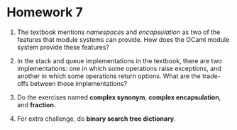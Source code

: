 # Homework 7

1. The textbook mentions *namespaces* and *encapsulation* as two of
   the features that module systems can provide.  How does the OCaml
   module system provide these features?
   
2. In the stack and queue implementations in the textbook, there are two
   implementations:  one in which some operations raise exceptions, and
   another in which some operations return options.  What are the
   trade-offs between those implementations?
   
3. Do the exercises named **complex synonym**, **complex encapsulation**, 
   and **fraction**.
 
4. For extra challenge, do **binary search tree dictionary**.
